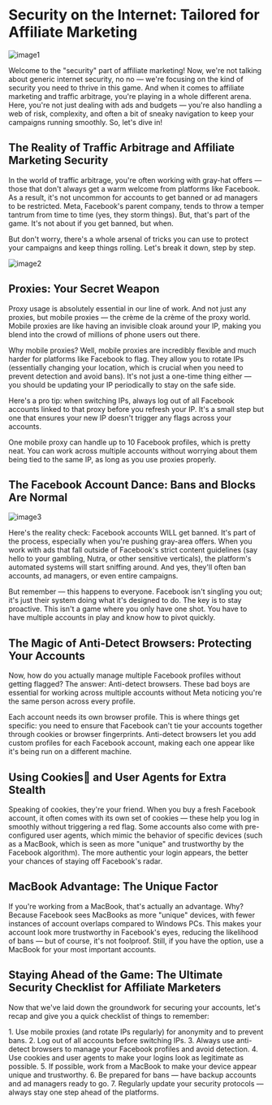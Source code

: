 # Security on the Internet: Tailored for Affiliate Marketing

![image1](/img/1.4/image-1.webp)

Welcome to the "security" part of affiliate marketing! Now, we're not talking about generic internet security, no no — we're focusing on the kind of security you need to thrive in this game. And when it comes to affiliate marketing and traffic arbitrage, you're playing in a whole different arena. Here, you're not just dealing with ads and budgets — you're also handling a web of risk, complexity, and often a bit of sneaky navigation to keep your campaigns running smoothly. So, let's dive in!

## The Reality of Traffic Arbitrage and Affiliate Marketing Security

In the world of traffic arbitrage, you're often working with gray-hat offers — those that don't always get a warm welcome from platforms like Facebook. As a result, it's not uncommon for accounts to get banned or ad managers to be restricted. Meta, Facebook's parent company, tends to throw a temper tantrum from time to time (yes, they storm things). But, that's part of the game. It's not about if you get banned, but when.

But don't worry, there's a whole arsenal of tricks you can use to protect your campaigns and keep things rolling. Let's break it down, step by step.

![image2](/img/1.4/image-2.webp)

## Proxies: Your Secret Weapon

Proxy usage is absolutely essential in our line of work. And not just any proxies, but mobile proxies — the crème de la crème of the proxy world. Mobile proxies are like having an invisible cloak around your IP, making you blend into the crowd of millions of phone users out there.

Why mobile proxies? Well, mobile proxies are incredibly flexible and much harder for platforms like Facebook to flag. They allow you to rotate IPs (essentially changing your location, which is crucial when you need to prevent detection and avoid bans). It's not just a one-time thing either — you should be updating your IP periodically to stay on the safe side.

Here's a pro tip: when switching IPs, always log out of all Facebook accounts linked to that proxy before you refresh your IP. It's a small step but one that ensures your new IP doesn't trigger any flags across your accounts.

One mobile proxy can handle up to 10 Facebook profiles, which is pretty neat. You can work across multiple accounts without worrying about them being tied to the same IP, as long as you use proxies properly.

## The Facebook Account Dance: Bans and Blocks Are Normal

![image3](/img/1.4/image-3.webp)

Here's the reality check: Facebook accounts WILL get banned. It's part of the process, especially when you're pushing gray-area offers. When you work with ads that fall outside of Facebook's strict content guidelines (say hello to your gambling, Nutra, or other sensitive verticals), the platform's automated systems will start sniffing around. And yes, they'll often ban accounts, ad managers, or even entire campaigns.

But remember — this happens to everyone. Facebook isn't singling you out; it's just their system doing what it's designed to do. The key is to stay proactive. This isn't a game where you only have one shot. You have to have multiple accounts in play and know how to pivot quickly.

## The Magic of Anti-Detect Browsers: Protecting Your Accounts

Now, how do you actually manage multiple Facebook profiles without getting flagged? The answer: Anti-detect browsers. These bad boys are essential for working across multiple accounts without Meta noticing you're the same person across every profile.

Each account needs its own browser profile. This is where things get specific: you need to ensure that Facebook can't tie your accounts together through cookies or browser fingerprints. Anti-detect browsers let you add custom profiles for each Facebook account, making each one appear like it's being run on a different machine.

## Using Cookies🍪 and User Agents for Extra Stealth

Speaking of cookies, they're your friend. When you buy a fresh Facebook account, it often comes with its own set of cookies — these help you log in smoothly without triggering a red flag. Some accounts also come with pre-configured user agents, which mimic the behavior of specific devices (such as a MacBook, which is seen as more "unique" and trustworthy by the Facebook algorithm). The more authentic your login appears, the better your chances of staying off Facebook's radar.

## MacBook Advantage: The Unique Factor

If you're working from a MacBook, that's actually an advantage. Why? Because Facebook sees MacBooks as more "unique" devices, with fewer instances of account overlaps compared to Windows PCs. This makes your account look more trustworthy in Facebook's eyes, reducing the likelihood of bans — but of course, it's not foolproof. Still, if you have the option, use a MacBook for your most important accounts.

## Staying Ahead of the Game: The Ultimate Security Checklist for Affiliate Marketers

Now that we've laid down the groundwork for securing your accounts, let's recap and give you a quick checklist of things to remember:

1․ Use mobile proxies (and rotate IPs regularly) for anonymity and to prevent bans.
2. Log out of all accounts before switching IPs.
3. Always use anti-detect browsers to manage your Facebook profiles and avoid detection.
4. Use cookies and user agents to make your logins look as legitimate as possible.
5. If possible, work from a MacBook to make your device appear unique and trustworthy.
6. Be prepared for bans — have backup accounts and ad managers ready to go.
7. Regularly update your security protocols — always stay one step ahead of the platforms.
